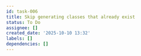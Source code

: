 ```yaml
---
id: task-006
title: Skip generating classes that already exist
status: To Do
assignee: []
created_date: '2025-10-10 13:32'
labels: []
dependencies: []
---
```



